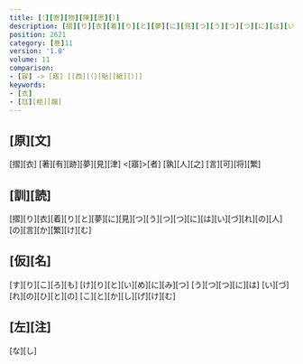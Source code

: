 ```yaml
---
title: [（][寄][物][陳][思][）]
description: [摺][り][衣][着][り][と][夢][に][見][つ][う][つ][つ][に][は][い][づ][れ][の][人][の][言][か][繁][け][む]
position: 2621
category: [巻]11
version: '1.0'
volume: 11
comparison:
- [寐] -> [寤] [[西][（][貼][紙][）]]
keywords:
- [衣]
- [尫][柜][蹋]
---
```


## [原][文]

[摺][衣] [著][有][跡][夢][見][津] <[寤]>[者] [孰][人][之] [言][可][将][繁]

## [訓][読]

[摺][り][衣][着][り][と][夢][に][見][つ][う][つ][つ][に][は][い][づ][れ][の][人][の][言][か][繁][け][む]

## [仮][名]

[す][り][こ][ろ][も] [け][り][と][い][め][に][み][つ] [う][つ][つ][に][は] [い][づ][れ][の][ひ][と][の] [こ][と][か][し][げ][け][む]

## [左][注]

[な][し]
